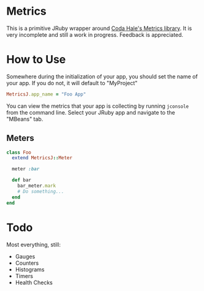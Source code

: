 # Metrics

This is a primitive JRuby wrapper around [Coda Hale's Metrics library](https://github.com/codahale/metrics). It is very incomplete and still a work in progress. Feedback is appreciated.

# How to Use

Somewhere during the initialization of your app, you should set the name of your app. If you do not, it will default to "MyProject"

```ruby
MetricsJ.app_name = "Foo App"
```

You can view the metrics that your app is collecting by running `jconsole` from the command line. Select your JRuby app and navigate to the "MBeans" tab.

## Meters

```ruby
class Foo
  extend MetricsJ::Meter

  meter :bar

  def bar
    bar_meter.mark
    # Do something...
  end
end
```

# Todo

Most everything, still:

- Gauges
- Counters
- Histograms
- Timers
- Health Checks
